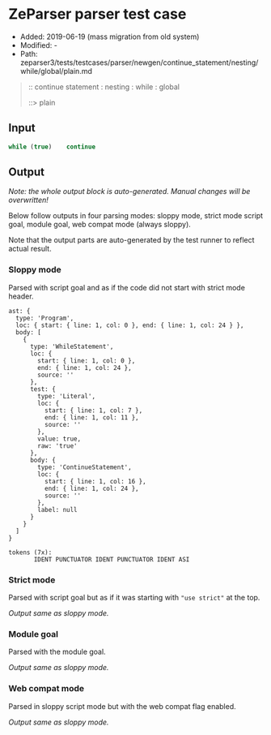 # ZeParser parser test case

- Added: 2019-06-19 (mass migration from old system)
- Modified: -
- Path: zeparser3/tests/testcases/parser/newgen/continue_statement/nesting/while/global/plain.md

> :: continue statement : nesting : while : global
>
> ::> plain

## Input

`````js
while (true)    continue
`````

## Output

_Note: the whole output block is auto-generated. Manual changes will be overwritten!_

Below follow outputs in four parsing modes: sloppy mode, strict mode script goal, module goal, web compat mode (always sloppy).

Note that the output parts are auto-generated by the test runner to reflect actual result.

### Sloppy mode

Parsed with script goal and as if the code did not start with strict mode header.

`````
ast: {
  type: 'Program',
  loc: { start: { line: 1, col: 0 }, end: { line: 1, col: 24 } },
  body: [
    {
      type: 'WhileStatement',
      loc: {
        start: { line: 1, col: 0 },
        end: { line: 1, col: 24 },
        source: ''
      },
      test: {
        type: 'Literal',
        loc: {
          start: { line: 1, col: 7 },
          end: { line: 1, col: 11 },
          source: ''
        },
        value: true,
        raw: 'true'
      },
      body: {
        type: 'ContinueStatement',
        loc: {
          start: { line: 1, col: 16 },
          end: { line: 1, col: 24 },
          source: ''
        },
        label: null
      }
    }
  ]
}

tokens (7x):
       IDENT PUNCTUATOR IDENT PUNCTUATOR IDENT ASI
`````

### Strict mode

Parsed with script goal but as if it was starting with `"use strict"` at the top.

_Output same as sloppy mode._

### Module goal

Parsed with the module goal.

_Output same as sloppy mode._

### Web compat mode

Parsed in sloppy script mode but with the web compat flag enabled.

_Output same as sloppy mode._
